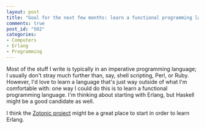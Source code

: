 ```yaml
--- 
layout: post
title: "Goal for the next few months: learn a functional programming language."
comments: true
post_id: "502"
categories:
- Computers
- Erlang
- Programming
---
```

Most of the stuff I write is typically in an imperative programming language; I usually don't stray much further than, say, shell scripting, Perl, or Ruby.  However, I'd love to learn a language that's just way outside of what I'm comfortable with: one way I could do this is to learn a functional programming language.  I'm thinking about starting with Erlang, but Haskell might be a good candidate as well.

I think the <a href="http://zotonic.com">Zotonic project</a> might be a great place to start in order to learn Erlang.
